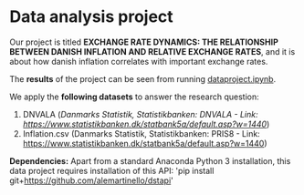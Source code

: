 # Data analysis project

Our project is titled **EXCHANGE RATE DYNAMICS: THE RELATIONSHIP BETWEEN DANISH INFLATION AND RELATIVE EXCHANGE RATES**, and it is about how danish inflation correlates with important exchange rates.

The **results** of the project can be seen from running [dataproject.ipynb](dataproject.ipynb).

We apply the **following datasets** to answer the research question:

1. DNVALA (*Danmarks Statistik, Statistikbanken: DNVALA - Link: https://www.statistikbanken.dk/statbank5a/default.asp?w=1440*) 
2. Inflation.csv (Danmarks Statistik, Statistikbanken: PRIS8 - Link: https://www.statistikbanken.dk/statbank5a/default.asp?w=1440)

**Dependencies:** Apart from a standard Anaconda Python 3 installation, this data project requires installation of this API: 
'pip install git+https://github.com/alemartinello/dstapi'
